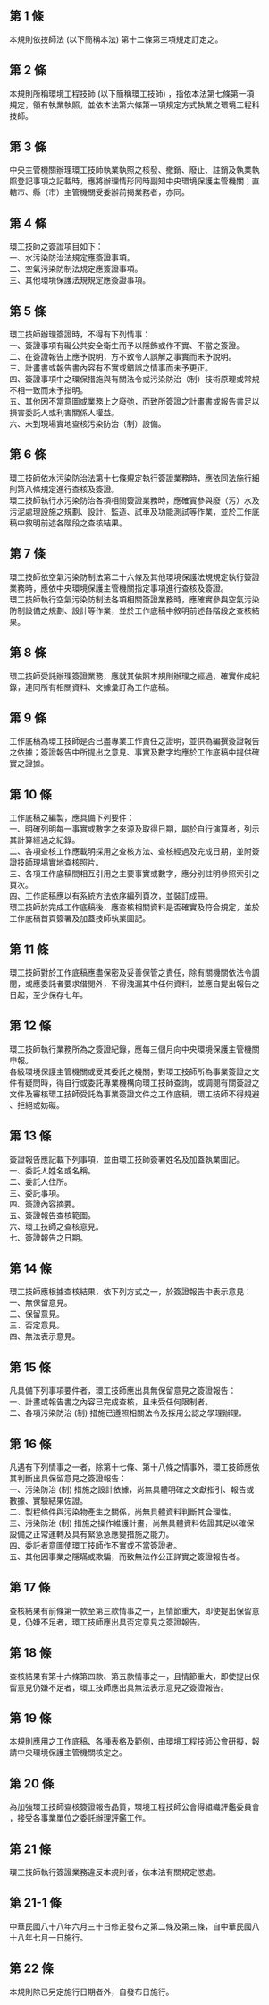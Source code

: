 第 1 條
-------
本規則依技師法 (以下簡稱本法) 第十二條第三項規定訂定之。

第 2 條
-------
本規則所稱環境工程技師 (以下簡稱環工技師) ，指依本法第七條第一項  
規定，領有執業執照，並依本法第六條第一項規定方式執業之環境工程科  
技師。

第 3 條
-------
中央主管機關辦理環工技師執業執照之核發、撤銷、廢止、註銷及執業執  
照登記事項之記載時，應將辦理情形同時副知中央環境保護主管機關；直  
轄市、縣（市）主管機關受委辦前揭業務者，亦同。

第 4 條
-------
環工技師之簽證項目如下：  
一、水污染防治法規定應簽證事項。  
二、空氣污染防制法規定應簽證事項。  
三、其他環境保護法規規定應簽證事項。

第 5 條
-------
環工技師辦理簽證時，不得有下列情事：  
一、簽證事項有礙公共安全衛生而予以隱飾或作不實、不當之簽證。  
二、在簽證報告上應予說明，方不致令人誤解之事實而未予說明。  
三、計畫書或報告書內容有不實或錯誤之情事而未予更正。  
四、簽證事項中之環保措施與有關法令或污染防治（制）技術原理或常規  
    不相一致而未予指明。  
五、其他因不當意圖或業務上之廢弛，而致所簽證之計畫書或報告書足以  
    損害委託人或利害關係人權益。  
六、未到現場實地查核污染防治（制）設備。

第 6 條
-------
環工技師依水污染防治法第十七條規定執行簽證業務時，應依同法施行細  
則第八條規定進行查核及簽證。  
環工技師執行水污染防治各項相關簽證業務時，應確實參與廢（污）水及  
污泥處理設施之規劃、設計、監造、試車及功能測試等作業，並於工作底  
稿中敘明前述各階段之查核結果。

第 7 條
-------
環工技師依空氣污染防制法第二十六條及其他環境保護法規規定執行簽證  
業務時，應依中央環境保護主管機關指定事項進行查核及簽證。  
環工技師執行空氣污染防制法各項相關簽證業務時，應確實參與空氣污染  
防制設備之規劃、設計等作業，並於工作底稿中敘明前述各階段之查核結  
果。

第 8 條
-------
環工技師受託辦理簽證業務，應就其依照本規則辦理之經過，確實作成紀  
錄，連同所有相關資料、文據彙訂為工作底稿。

第 9 條
-------
工作底稿為環工技師是否已盡專業工作責任之證明，並供為編撰簽證報告  
之依據；簽證報告中所提出之意見、事實及數字均應於工作底稿中提供確  
實之證據。

第 10 條
--------
工作底稿之編製，應具備下列要件：  
一、明確列明每一事實或數字之來源及取得日期，屬於自行演算者，列示  
    其計算經過之紀錄。  
二、各項查核工作應載明採用之查核方法、查核經過及完成日期，並附簽  
    證技師現場實地查核照片。  
三、各項工作底稿間相互引用之主要事實或數字，應分別註明參照索引之  
    頁次。  
四、工作底稿應以有系統方法依序編列頁次，並裝訂成冊。  
環工技師於完成工作底稿後，應查核相關資料是否確實及符合規定，並於  
工作底稿首頁簽署及加蓋技師執業圖記。

第 11 條
--------
環工技師對於工作底稿應盡保密及妥善保管之責任，除有關機關依法令調  
閱，或應委託者要求借閱外，不得洩漏其中任何資料，並應自提出報告之  
日起，至少保存七年。

第 12 條
--------
環工技師執行業務所為之簽證紀錄，應每三個月向中央環境保護主管機關  
申報。  
各級環境保護主管機關或受其委託之機關，對環工技師所為事業簽證之文  
件有疑問時，得自行或委託專業機構向環工技師查詢，或調閱有關簽證之  
文件及審核環工技師受託為事業簽證文件之工作底稿，環工技師不得規避  
、拒絕或妨礙。

第 13 條
--------
簽證報告應記載下列事項，並由環工技師簽署姓名及加蓋執業圖記。  
一、委託人姓名或名稱。  
二、委託人住所。  
三、委託事項。  
四、簽證內容摘要。  
五、簽證報告查核範圍。  
六、環工技師之查核意見。  
七、簽證報告之日期。

第 14 條
--------
環工技師應根據查核結果，依下列方式之一，於簽證報告中表示意見：  
一、無保留意見。  
二、保留意見。  
三、否定意見。  
四、無法表示意見。

第 15 條
--------
凡具備下列事項要件者，環工技師應出具無保留意見之簽證報告：  
一、計畫或報告書之內容已完成查核，且未受任何限制者。  
二、各項污染防治 (制) 措施已遵照相關法令及採用公認之學理辦理。

第 16 條
--------
凡遇有下列情事之一者，除第十七條、第十八條之情事外，環工技師應依  
其判斷出具保留意見之簽證報告：  
一、污染防治 (制) 措施之設計依據，尚無具體明確之文獻指引、報告或  
    數據、實驗結果佐證。  
二、製程條件與污染物產生之關係，尚無具體資料判斷其合理性。  
三、污染防治 (制) 措施之操作維護計畫，尚無具體資料佐證其足以確保  
    設備之正常運轉及具有緊急急應變措施之能力。  
四、委託者意圖使環工技師作不實或不當簽證者。  
五、其他因事業之隱瞞或欺騙，而致無法作公正詳實之簽證報告者。

第 17 條
--------
查核結果有前條第一款至第三款情事之一，且情節重大，即使提出保留意  
見，仍嫌不足者，環工技師應出具否定意見之簽證報告。

第 18 條
--------
查核結果有第十六條第四款、第五款情事之一，且情節重大，即使提出保  
留意見仍嫌不足者，環工技師應出具無法表示意見之簽證報告。

第 19 條
--------
本規則應用之工作底稿、各種表格及範例，由環境工程技師公會研擬，報  
請中央環境保護主管機關核定之。

第 20 條
--------
為加強環工技師查核簽證報告品質，環境工程技師公會得組織評鑑委員會  
，接受各事業單位之委託辦理評鑑工作。

第 21 條
--------
環工技師執行簽證業務違反本規則者，依本法有關規定懲處。

第 21-1 條
----------
中華民國八十八年六月三十日修正發布之第二條及第三條，自中華民國八  
十八年七月一日施行。

第 22 條
--------
本規則除已另定施行日期者外，自發布日施行。

